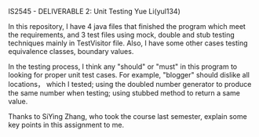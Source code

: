 IS2545 - DELIVERABLE 2: Unit Testing Yue Li(yul134)

In this repository, I have 4 java files that finished the program which meet the requirements, and 3 test files using mock, double and stub testing techniques mainly in TestVisitor file. Also, I have some other cases testing equivalence classes, boundary values.

In the testing process, I think any "should" or "must" in this program to looking for proper unit test cases. For example, "blogger" should dislike all locations， which I tested; using the doubled number generator to produce the same number when testing; using stubbed method to return a same value.

Thanks to SiYing Zhang, who took the course last semester, explain some key points in this assignment to me.

